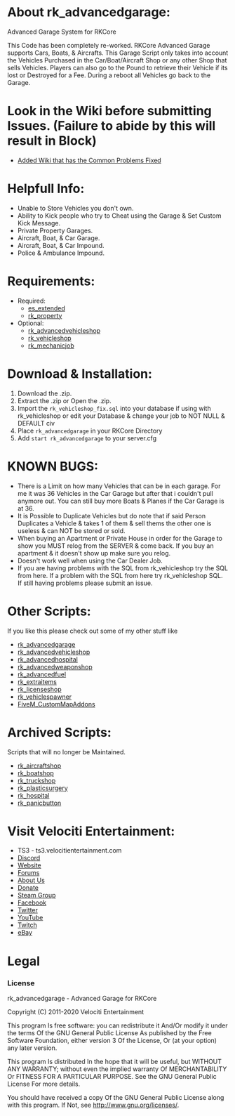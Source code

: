 # About rk_advancedgarage:
Advanced Garage System for RKCore

This Code has been completely re-worked. RKCore Advanced Garage supports Cars, Boats, & Aircrafts. This Garage Script only takes into account the Vehicles Purchased in the Car/Boat/Aircraft Shop or any other Shop that sells Vehicles. Players can also go to the Pound to retrieve their Vehicle if its lost or Destroyed for a Fee. During a reboot all Vehicles go back to the Garage.

# Look in the Wiki before submitting Issues. (Failure to abide by this will result in Block)
* [Added Wiki that has the Common Problems Fixed](https://github.com/HumanTree92/rk_advancedgarage/wiki)

# Helpfull Info:
* Unable to Store Vehicles you don't own.
* Ability to Kick people who try to Cheat using the Garage & Set Custom Kick Message.
* Private Property Garages.
* Aircraft, Boat, & Car Garage.
* Aircraft, Boat, & Car Impound.
* Police & Ambulance Impound.

# Requirements:
* Required:
  * [es_extended](https://github.com/RKCore-Org/es_extended)
  * [rk_property](https://github.com/RKCore-Org/rk_property)
* Optional:
  * [rk_advancedvehicleshop](https://github.com/HumanTree92/rk_advancedvehicleshop)
  * [rk_vehicleshop](https://github.com/RKCore-Org/rk_vehicleshop)
  * [rk_mechanicjob](https://github.com/RKCore-Org/rk_mechanicjob)

# Download & Installation:
1) Download the .zip.
2) Extract the .zip or Open the .zip.
3) Import the `rk_vehicleshop_fix.sql` into your database if using with rk_vehicleshop or edit your Database & change your job to NOT NULL & DEFAULT civ
3) Place `rk_advancedgarage` in your RKCore Directory
4) Add `start rk_advancedgarage` to your server.cfg

# KNOWN BUGS:
* There is a Limit on how many Vehicles that can be in each garage. For me it was 36 Vehicles in the Car Garage but after that i couldn't pull anymore out. You can still buy more Boats & Planes if the Car Garage is at 36.
* It is Possible to Duplicate Vehicles but do note that if said Person Duplicates a Vehicle & takes 1 of them & sell thems the other one is useless & can NOT be stored or sold.
* When buying an Apartment or Private House in order for the Garage to show you MUST relog from the SERVER & come back. If you buy an apartment & it doesn't show up make sure you relog.
* Doesn't work well when using the Car Dealer Job.
* If you are having problems with the SQL from rk_vehicleshop try the SQL from here. If a problem with the SQL from here try rk_vehicleshop SQL. If still having problems please submit an issue.

# Other Scripts:
If you like this please check out some of my other stuff like
* [rk_advancedgarage](https://github.com/HumanTree92/rk_advancedgarage)
* [rk_advancedvehicleshop](https://github.com/HumanTree92/rk_advancedvehicleshop)
* [rk_advancedhospital](https://github.com/HumanTree92/rk_advancedhospital)
* [rk_advancedweaponshop](https://github.com/HumanTree92/rk_advancedweaponshop)
* [rk_advancedfuel](https://github.com/HumanTree92/rk_advancedfuel)
* [rk_extraitems](https://github.com/HumanTree92/rk_extraitems)
* [rk_licenseshop](https://github.com/HumanTree92/rk_licenseshop)
* [rk_vehiclespawner](https://github.com/HumanTree92/rk_vehiclespawner)
* [FiveM_CustomMapAddons](https://github.com/HumanTree92/FiveM_CustomMapAddons)

# Archived Scripts:
Scripts that will no longer be Maintained.
* [rk_aircraftshop](https://github.com/HumanTree92/rk_aircraftshop)
* [rk_boatshop](https://github.com/HumanTree92/rk_boatshop)
* [rk_truckshop](https://github.com/HumanTree92/rk_truckshop)
* [rk_plasticsurgery](https://github.com/HumanTree92/rk_plasticsurgery)
* [rk_hospital](https://github.com/HumanTree92/rk_hospital)
* [rk_panicbutton](https://github.com/HumanTree92/rk_panicbutton)

# Visit Velociti Entertainment:
* TS3 - ts3.velocitientertainment.com
* [Discord](http://discord.velocitientertainment.com)
* [Website](http://velocitientertainment.com/)
* [Forums](http://velocitientertainment.com/forum)
* [About Us](http://velocitientertainment.com/pc-gaming/)
* [Donate](http://velocitientertainment.com/donations/)
* [Steam Group](http://steamcommunity.com/groups/velocitientertainment)
* [Facebook](http://facebook.com/VelocitiEntertainment)
* [Twitter](http://twitter.com/VelocitiEnt)
* [YouTube](http://youtube.com/user/HumanTree92)
* [Twitch](http://twitch.tv/humantree92)
* [eBay](http://ebay.com/usr/humantree92)

# Legal
### License
rk_advancedgarage - Advanced Garage for RKCore

Copyright (C) 2011-2020 Velociti Entertainment

This program Is free software: you can redistribute it And/Or modify it under the terms Of the GNU General Public License As published by the Free Software Foundation, either version 3 Of the License, Or (at your option) any later version.

This program Is distributed In the hope that it will be useful, but WITHOUT ANY WARRANTY; without even the implied warranty Of MERCHANTABILITY Or FITNESS FOR A PARTICULAR PURPOSE. See the GNU General Public License For more details.

You should have received a copy Of the GNU General Public License along with this program. If Not, see http://www.gnu.org/licenses/.
